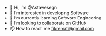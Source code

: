 - 👋 Hi, I’m @Astawesegn
- 👀 I’m interested in developing Software
- 🌱 I’m currently learning Software Engineering
- 💞️ I’m looking to collaborate on GitHub
- 📫 How to reach me fikremati@gmail.com

<!---
Astawesegn/Astawesegn is a ✨ special ✨ repository because its `README.md` (this file) appears on your GitHub profile.
You can click the Preview link to take a look at your changes.
--->

